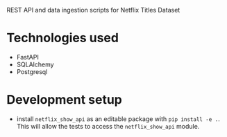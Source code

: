 REST API and data ingestion scripts for Netflix Titles Dataset

# Technologies used
- FastAPI
- SQLAlchemy
- Postgresql


# Development setup
- install `netflix_show_api` as an editable package with `pip install -e .`. This will allow the tests to access the `netflix_show_api` module.
